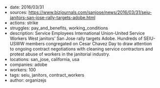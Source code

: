 - date: 2016/03/31
- sources: https://www.bizjournals.com/sanjose/news/2016/03/31/seiu-janitors-san-jose-rally-targets-adobe.html
- actions: strike
- struggles: pay_and_benefits, working_conditions
- description: Service Employees International Union-United Service Workers West janitors' San Jose rally targets Adobe. Hundreds of SEIU-USWW members congregated on Cesar Chavez Day to draw attention to ongoing contract negotiations with cleaning service contractors and protest abuse of workers in the janitorial industry.
- locations: san_jose, california, usa
- companies: adobe
- workers: 100
- tags: seiu, janitors, contract_workers
- author: organizejs

